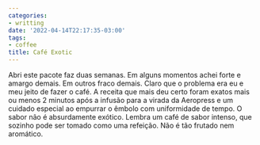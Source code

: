 ```yaml
---
categories:
- writting
date: '2022-04-14T22:17:35-03:00'
tags:
- coffee
title: Café Exotic
---
```


Abri este pacote faz duas semanas. Em alguns momentos achei forte e amargo demais. Em outros fraco demais. Claro que o problema era eu e meu jeito de fazer o café. A receita que mais deu certo foram exatos mais ou menos 2 minutos após a infusão para a virada da Aeropress e um cuidado especial ao empurrar o êmbolo com uniformidade de tempo. O sabor não é absurdamente exótico. Lembra um café de sabor intenso, que sozinho pode ser tomado como uma refeição. Não é tão frutado nem aromático.